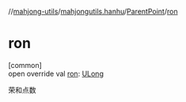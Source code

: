 //[mahjong-utils](../../../index.md)/[mahjongutils.hanhu](../index.md)/[ParentPoint](index.md)/[ron](ron.md)

# ron

[common]\
open override val [ron](ron.md): [ULong](https://kotlinlang.org/api/latest/jvm/stdlib/kotlin/-u-long/index.html)

荣和点数
